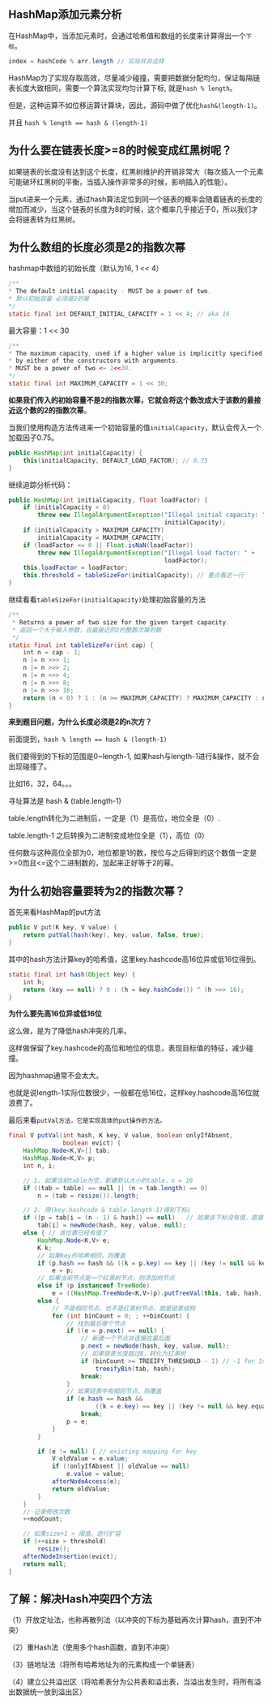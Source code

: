 ## HashMap添加元素分析

在HashMap中，当添加元素时，会通过哈希值和数组的长度来计算得出一个`下标`。

```java
index = hashCode % arr.length // 实际并非这样
```

HashMap为了实现存取高效，尽量减少碰撞，需要把数据分配均匀，保证每隔链表长度大致相同，需要一个算法实现均匀计算下标, 就是`hash % length`。

但是，这种运算不如位移运算计算块，因此，源码中做了优化`hash&(length-1)`。

并且 `hash % length == hash & (length-1)`

## 为什么要在链表长度>=8的时候变成红黑树呢？

如果链表的长度没有达到这个长度，红黑树维护的开销非常大（每次插入一个元素可能破环红黑树的平衡，当插入操作非常多的时候，影响插入的性能）。

当put进来一个元素，通过hash算法定位到同一个链表的概率会随着链表的长度的增加而减少，当这个链表的长度为8的时候，这个概率几乎接近于0，所以我们才会将链表转为红黑树。


## 为什么数组的长度必须是2的指数次幂

hashmap中数组的初始长度（默认为16, 1 << 4）

```java
/**
* The default initial capacity - MUST be a power of two.
* 默认初始容量-必须是2的幂
*/
static final int DEFAULT_INITIAL_CAPACITY = 1 << 4; // aka 16
```

最大容量：1 << 30
```java
/**
* The maximum capacity, used if a higher value is implicitly specified
* by either of the constructors with arguments.
* MUST be a power of two <= 1<<30.
*/
static final int MAXIMUM_CAPACITY = 1 << 30;
```

**如果我们传入的初始容量不是2的指数次幂，它就会将这个数改成大于该数的最接近这个数的2的指数次幂**。

当我们使用构造方法传进来一个初始容量的值`initialCapacity`，默认会传入一个加载因子0.75。
```java
public HashMap(int initialCapacity) {
	this(initialCapacity, DEFAULT_LOAD_FACTOR); // 0.75
}
```
继续追踪分析代码：

```java
public HashMap(int initialCapacity, float loadFactor) {
    if (initialCapacity < 0)
        throw new IllegalArgumentException("Illegal initial capacity: " +
                                           initialCapacity);
    if (initialCapacity > MAXIMUM_CAPACITY)
        initialCapacity = MAXIMUM_CAPACITY;
    if (loadFactor <= 0 || Float.isNaN(loadFactor))
        throw new IllegalArgumentException("Illegal load factor: " +
                                           loadFactor);
    this.loadFactor = loadFactor;
    this.threshold = tableSizeFor(initialCapacity); // 重点看这一行
}
```
继续看看`tableSizeFor(initialCapacity)`处理初始容量的方法

```java
/**
 * Returns a power of two size for the given target capacity.
 * 返回一个大于输入参数，且最接近的2的整数次幂的数
 */
static final int tableSizeFor(int cap) {
    int n = cap - 1;
    n |= n >>> 1;
    n |= n >>> 2;
    n |= n >>> 4;
    n |= n >>> 8;
    n |= n >>> 16;
    return (n < 0) ? 1 : (n >= MAXIMUM_CAPACITY) ? MAXIMUM_CAPACITY : n + 1;
}
```

**来到题目问题，为什么长度必须是2的n次方？**

前面提到，`hash % length == hash & (length-1)`

我们要得到的下标的范围是0~length-1, 如果hash与length-1进行&操作，就不会出现碰撞了。

比如16，32，64。。。

寻址算法是 hash & (table.length-1)

table.length转化为二进制后，一定是（1）是高位，地位全是（0）.

table.length-1 之后转换为二进制变成地位全是（1），高位（0）

任何数与这种高位全部为0，地位都是1的数，按位与之后得到的这个数值一定是>=0而且<=这个二进制数的，加起来正好等于2的幂。

## 为什么初始容量要转为2的指数次幂？

首先来看HashMap的put方法
```java
public V put(K key, V value) {
    return putVal(hash(key), key, value, false, true);
}
```

其中的hash方法计算key的哈希值，这里key.hashcode高16位异或低16位得到。
```java
static final int hash(Object key) {
    int h;
    return (key == null) ? 0 : (h = key.hashCode()) ^ (h >>> 16);
}
```

**为什么要先高16位异或低16位**

这么做，是为了降低hash冲突的几率。

这样做保留了key.hashcode的高位和地位的信息，表现目标值的特征，减少碰撞。

因为hashmap通常不会太大。

也就是说length-1实际位数很少，一般都在低16位，这样key.hashcode高16位就浪费了。

最后来看`putVal方法，它是实现具体的put操作的方法。`
```java
final V putVal(int hash, K key, V value, boolean onlyIfAbsent,
               boolean evict) {
    HashMap.Node<K,V>[] tab;
    HashMap.Node<K,V> p;
    int n, i;

    // 1. 如果当前table为空，新建默认大小的table，n = 16
    if ((tab = table) == null || (n = tab.length) == 0)
        n = (tab = resize()).length;

    // 2. 用(key.hashcode & table.length-1)得到下标i
    if ((p = tab[i = (n - 1) & hash]) == null)   // 如果该下标没有值，直接存新的值
        tab[i] = newNode(hash, key, value, null);
    else { // 该位置已经有值了
        HashMap.Node<K,V> e;
        K k;
        // 如果key的哈希相同，则覆盖
        if (p.hash == hash && ((k = p.key) == key || (key != null && key.equals(k))))
            e = p;
        // 如果当前节点是一个红黑树节点，则添加树节点
        else if (p instanceof TreeNode)
            e = ((HashMap.TreeNode<K,V>)p).putTreeVal(this, tab, hash, key, value);
        else {
            // 不是相同节点，也不是红黑树节点，就是链表结构
            for (int binCount = 0; ; ++binCount) {
                // 找到最后哪个节点
                if ((e = p.next) == null) {
                    // 新建一个节点并连接在最后面
                    p.next = newNode(hash, key, value, null);
                    // 如果链表长度超过8，转化为红黑树
                    if (binCount >= TREEIFY_THRESHOLD - 1) // -1 for 1st
                        treeifyBin(tab, hash);
                    break;
                }
                // 如果链表中有相同节点，则覆盖
                if (e.hash == hash &&
                        ((k = e.key) == key || (key != null && key.equals(k))))
                    break;
                p = e;
            }
        }

        if (e != null) { // existing mapping for key
            V oldValue = e.value;
            if (!onlyIfAbsent || oldValue == null)
                e.value = value;
            afterNodeAccess(e);
            return oldValue;
        }
    }
    // 记录修改次数
    ++modCount;

    // 如果size+1 > 阈值，进行扩容
    if (++size > threshold)
        resize();
    afterNodeInsertion(evict);
    return null;
}
```

## 了解：解决Hash冲突四个方法

（1）开放定址法，也称再散列法（以冲突的下标为基础再次计算hash，直到不冲突）

（2）重Hash法（使用多个hash函数，直到不冲突）

（3）链地址法（将所有哈希地址为i的元素构成一个单链表）

（4）建立公共溢出区（将哈希表分为公共表和溢出表，当溢出发生时，将所有溢出数据统一放到溢出区）

